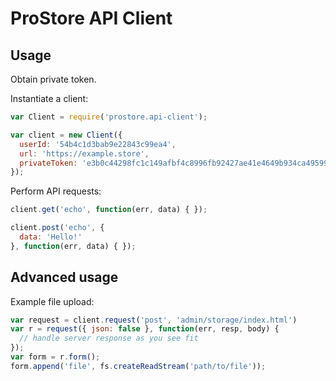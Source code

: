 # ProStore API Client

## Usage

Obtain private token.

Instantiate a client:

```js
var Client = require('prostore.api-client');

var client = new Client({
  userId: '54b4c1d3bab9e22843c99ea4',
  url: 'https://example.store',
  privateToken: 'e3b0c44298fc1c149afbf4c8996fb92427ae41e4649b934ca495991b7852b855'
});
```

Perform API requests:

```js
client.get('echo', function(err, data) { });

client.post('echo', {
  data: 'Hello!'
}, function(err, data) { });
```

## Advanced usage
 
Example file upload:

```js
var request = client.request('post', 'admin/storage/index.html')
var r = request({ json: false }, function(err, resp, body) {
  // handle server response as you see fit
});
var form = r.form();
form.append('file', fs.createReadStream('path/to/file'));
```
